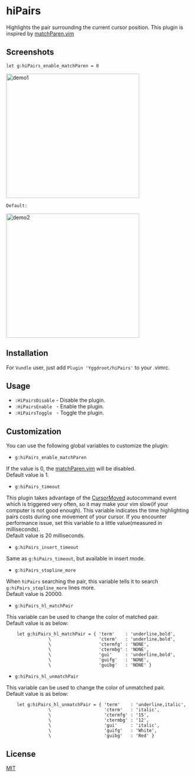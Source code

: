 **hiPairs**
===========

Highlights the pair surrounding the current cursor position.
This plugin is inspired by [matchParen.vim]

Screenshots
-----------
    let g:hiPairs_enable_matchParen = 0

<img src="https://github.com/Yggdroot/hiPairs/blob/master/hiPairs_demo/demo1.gif" width="360" height="336" alt="demo1" />

    Default:

<img src="https://github.com/Yggdroot/hiPairs/blob/master/hiPairs_demo/demo2.gif" width="360" height="336" alt="demo2" />

Installation
------------

For `Vundle` user, just add `Plugin 'Yggdroot/hiPairs'` to your .vimrc.

Usage
-----

 - `:HiPairsDisable` - Disable the plugin.
 - `:HiPairsEnable` &nbsp;&nbsp;- Enable the plugin.
 - `:HiPairsToggle` &nbsp;&nbsp;- Toggle the plugin.

Customization
-------------

You can use the following global variables to customize the plugin:

 - `g:hiPairs_enable_matchParen`

 If the value is 0, the [matchParen.vim] will be disabled.
 </br>Default value is 1.

 - `g:hiPairs_timeout`

 This plugin takes advantage of the [CursorMoved] autocommand event which is triggered very often,
 so it may make your vim slow(if your computer is not good enough). This variable indicates the
 time highlighting pairs costs during one movement of your cursor. If you encounter performance
 issue, set this variable to a little value(measured in milliseconds).
 </br>Default value is 20 milliseconds.

 - `g:hiPairs_insert_timeout`

 Same as `g:hiPairs_timeout`, but available in insert mode.


 - `g:hiPairs_stopline_more`

 When `hiPairs` searching the pair, this variable tells it to search `g:hiPairs_stopline_more` lines more.
 </br>Default value is 20000.

 - `g:hiPairs_hl_matchPair`

 This variable can be used to change the color of matched pair.
 </br>Default value is as below:

        let g:hiPairs_hl_matchPair = { 'term'    : 'underline,bold',
                    \                  'cterm'   : 'underline,bold',
                    \                  'ctermfg' : 'NONE',
                    \                  'ctermbg' : 'NONE',
                    \                  'gui'     : 'underline,bold',
                    \                  'guifg'   : 'NONE',
                    \                  'guibg'   : 'NONE' }


 - `g:hiPairs_hl_unmatchPair`

 This variable can be used to change the color of unmatched pair.
 </br>Default value is as below:

        let g:hiPairs_hl_unmatchPair = { 'term'    : 'underline,italic',
                    \                    'cterm'   : 'italic',
                    \                    'ctermfg' : '15',
                    \                    'ctermbg' : '12',
                    \                    'gui'     : 'italic',
                    \                    'guifg'   : 'White',
                    \                    'guibg'   : 'Red' }

License
-------

 [MIT](LICENSE)


 [matchParen.vim]: http://vimdoc.sourceforge.net/htmldoc/pi_paren.html
 [CursorMoved]: http://vimdoc.sourceforge.net/htmldoc/autocmd.html#CursorMoved
